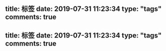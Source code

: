 title: 标签
date: 2019-07-31 11:23:34
type: "tags"
comments: true
---
title: 标签
date: 2019-07-31 11:23:34
type: "tags"
comments: true
---
